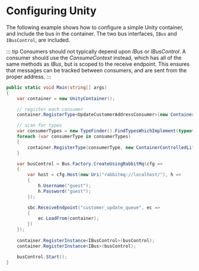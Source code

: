 # Configuring Unity

The following example shows how to configure a simple Unity container, and include the bus in the
container. The two bus interfaces, `IBus` and `IBusControl`, are included.

::: tip
Consumers should not typically depend upon <i>IBus</i> or <i>IBusControl</i>. A consumer should use the <i>ConsumeContext</i>
instead, which has all of the same methods as <i>IBus</i>, but is scoped to the receive endpoint. This ensures that
messages can be tracked between consumers, and are sent from the proper address.
:::

```csharp
public static void Main(string[] args) 
{
    var container = new UnityContainer(); 

    // register each consumer
    container.RegisterType<UpdateCustomerAddressConsumer>(new ContainerControlledLifetimeManager());

    // scan for types
    var consumerTypes = new TypeFinder().FindTypesWhichImplement(typeof(IConsumer));
    foreach (var consumerType in consumerTypes)
    {
        container.RegisterType(consumerType, new ContainerControlledLifetimeManager());
    }

    var busControl = Bus.Factory.CreateUsingRabbitMq(cfg =>
    {
        var host = cfg.Host(new Uri("rabbitmq://localhost/"), h =>
        {
            h.Username("guest");
            h.Password("guest");
        });

        sbc.ReceiveEndpoint("customer_update_queue", ec =>
        {
            ec.LoadFrom(container);
        })
    });
    
    container.RegisterInstance<IBusControl>(busControl);
    container.RegisterInstance<IBus>(busControl);

    busControl.Start();
}
```